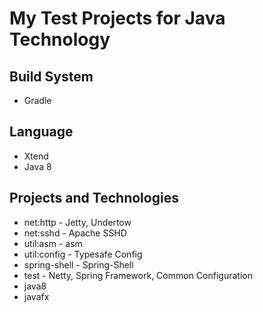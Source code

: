 # My Test Projects for Java Technology

## Build System

* Gradle

## Language

* Xtend
* Java 8

## Projects and Technologies

* net:http - Jetty, Undertow
* net:sshd - Apache SSHD
* util:asm - asm
* util:config - Typesafe Config
* spring-shell - Spring-Shell
* test - Netty, Spring Framework, Common Configuration
* java8
* javafx
